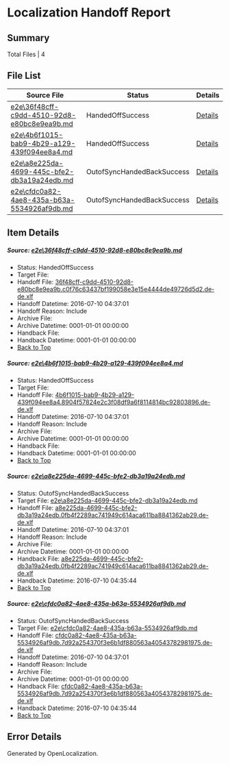 # <a name='report-top'></a> Localization Handoff Report

## Summary
 Total Files | 4

## File List
 Source File | Status | Details 
 ----------- | ------ | ------- 
 [e2e\36f48cff-c9dd-4510-92d8-e80bc8e9ea9b.md](https://github.com/OpenLocalizationTestOrg/oltest/blob/ee43d6fd86bb9ecf0af99e9beb93c98a97c2c159/e2e/36f48cff-c9dd-4510-92d8-e80bc8e9ea9b.md) | HandedOffSuccess | [Details](#3913f81eea9a0f0ab30cee62e6aa2765f1497f811)
 [e2e\4b6f1015-bab9-4b29-a129-439f094ee8a4.md](https://github.com/OpenLocalizationTestOrg/oltest/blob/ee43d6fd86bb9ecf0af99e9beb93c98a97c2c159/e2e/4b6f1015-bab9-4b29-a129-439f094ee8a4.md) | HandedOffSuccess | [Details](#0444f09acdc3ceb5cd96e1b6261ba1491caf581d3)
 [e2e\a8e225da-4699-445c-bfe2-db3a19a24edb.md](https://github.com/OpenLocalizationTestOrg/oltest/blob/97b90c87faec5334cd9a58a2c3215f498ab6001c/e2e/a8e225da-4699-445c-bfe2-db3a19a24edb.md) | OutofSyncHandedBackSuccess | [Details](#b563815b7f0fdc82838bc826b600a9fbd6b66f0b4)
 [e2e\cfdc0a82-4ae8-435a-b63a-5534926af9db.md](https://github.com/OpenLocalizationTestOrg/oltest/blob/97b90c87faec5334cd9a58a2c3215f498ab6001c/e2e/cfdc0a82-4ae8-435a-b63a-5534926af9db.md) | OutofSyncHandedBackSuccess | [Details](#cef8b4fe0f2b21523730543a8bc4284066553e805)

## Item Details
##### <a name='3913f81eea9a0f0ab30cee62e6aa2765f1497f811'></a> Source: [e2e\36f48cff-c9dd-4510-92d8-e80bc8e9ea9b.md](https://github.com/OpenLocalizationTestOrg/oltest/blob/ee43d6fd86bb9ecf0af99e9beb93c98a97c2c159/e2e/36f48cff-c9dd-4510-92d8-e80bc8e9ea9b.md)
* Status: HandedOffSuccess
* Target File: 
* Handoff File: [36f48cff-c9dd-4510-92d8-e80bc8e9ea9b.c0f76c63437bf199058e3e15e4444de49726d5d2.de-de.xlf](https://github.com/OpenLocalizationTestOrg/olhandoff-e2e/blob/2180aca9d5e9039c05ff350a28bea950f975d106/ol-handoff/OpenLocalizationTestOrg/oltest-dede-fly/ci/low/36f48cff-c9dd-4510-92d8-e80bc8e9ea9b.c0f76c63437bf199058e3e15e4444de49726d5d2.de-de.xlf)
* Handoff Datetime: 2016-07-10 04:37:01
* Handoff Reason: Include
* Archive File: 
* Archive Datetime: 0001-01-01 00:00:00
* Handback File: 
* Handback Datetime: 0001-01-01 00:00:00
* [Back to Top](#report-top)

##### <a name='0444f09acdc3ceb5cd96e1b6261ba1491caf581d3'></a> Source: [e2e\4b6f1015-bab9-4b29-a129-439f094ee8a4.md](https://github.com/OpenLocalizationTestOrg/oltest/blob/ee43d6fd86bb9ecf0af99e9beb93c98a97c2c159/e2e/4b6f1015-bab9-4b29-a129-439f094ee8a4.md)
* Status: HandedOffSuccess
* Target File: 
* Handoff File: [4b6f1015-bab9-4b29-a129-439f094ee8a4.8904f57824e2c3f08df9a6f8114814bc92803896.de-de.xlf](https://github.com/OpenLocalizationTestOrg/olhandoff-e2e/blob/2180aca9d5e9039c05ff350a28bea950f975d106/ol-handoff/OpenLocalizationTestOrg/oltest-dede-fly/ci/low/4b6f1015-bab9-4b29-a129-439f094ee8a4.8904f57824e2c3f08df9a6f8114814bc92803896.de-de.xlf)
* Handoff Datetime: 2016-07-10 04:37:01
* Handoff Reason: Include
* Archive File: 
* Archive Datetime: 0001-01-01 00:00:00
* Handback File: 
* Handback Datetime: 0001-01-01 00:00:00
* [Back to Top](#report-top)

##### <a name='b563815b7f0fdc82838bc826b600a9fbd6b66f0b4'></a> Source: [e2e\a8e225da-4699-445c-bfe2-db3a19a24edb.md](https://github.com/OpenLocalizationTestOrg/oltest/blob/97b90c87faec5334cd9a58a2c3215f498ab6001c/e2e/a8e225da-4699-445c-bfe2-db3a19a24edb.md)
* Status: OutofSyncHandedBackSuccess
* Target File: [e2e\a8e225da-4699-445c-bfe2-db3a19a24edb.md](https://github.com/OpenLocalizationTestOrg/oltest-dede-fly/blob/bac3a496fd9065dde542c6932d6c036aa1d39101/e2e/a8e225da-4699-445c-bfe2-db3a19a24edb.md)
* Handoff File: [a8e225da-4699-445c-bfe2-db3a19a24edb.0fb4f2289ac741949c614aca611ba8841362ab29.de-de.xlf](https://github.com/OpenLocalizationTestOrg/olhandoff-e2e/blob/2180aca9d5e9039c05ff350a28bea950f975d106/ol-handoff/OpenLocalizationTestOrg/oltest-dede-fly/ci/low/a8e225da-4699-445c-bfe2-db3a19a24edb.0fb4f2289ac741949c614aca611ba8841362ab29.de-de.xlf)
* Handoff Datetime: 2016-07-10 04:37:01
* Handoff Reason: Include
* Archive File: 
* Archive Datetime: 0001-01-01 00:00:00
* Handback File: [a8e225da-4699-445c-bfe2-db3a19a24edb.0fb4f2289ac741949c614aca611ba8841362ab29.de-de.xlf](https://github.com/OpenLocalizationTestOrg/olhandback-e2e/blob/7ee8acef0e60b864a493531b2fcfc9aa3aacdf9d/ol-handback/OpenLocalizationTestOrg/oltest-dede-fly/ci/high/a8e225da-4699-445c-bfe2-db3a19a24edb.0fb4f2289ac741949c614aca611ba8841362ab29.de-de.xlf)
* Handback Datetime: 2016-07-10 04:35:44
* [Back to Top](#report-top)

##### <a name='cef8b4fe0f2b21523730543a8bc4284066553e805'></a> Source: [e2e\cfdc0a82-4ae8-435a-b63a-5534926af9db.md](https://github.com/OpenLocalizationTestOrg/oltest/blob/97b90c87faec5334cd9a58a2c3215f498ab6001c/e2e/cfdc0a82-4ae8-435a-b63a-5534926af9db.md)
* Status: OutofSyncHandedBackSuccess
* Target File: [e2e\cfdc0a82-4ae8-435a-b63a-5534926af9db.md](https://github.com/OpenLocalizationTestOrg/oltest-dede-fly/blob/bac3a496fd9065dde542c6932d6c036aa1d39101/e2e/cfdc0a82-4ae8-435a-b63a-5534926af9db.md)
* Handoff File: [cfdc0a82-4ae8-435a-b63a-5534926af9db.7d92a254370f3e6b1df880563a40543782981975.de-de.xlf](https://github.com/OpenLocalizationTestOrg/olhandoff-e2e/blob/2180aca9d5e9039c05ff350a28bea950f975d106/ol-handoff/OpenLocalizationTestOrg/oltest-dede-fly/ci/low/cfdc0a82-4ae8-435a-b63a-5534926af9db.7d92a254370f3e6b1df880563a40543782981975.de-de.xlf)
* Handoff Datetime: 2016-07-10 04:37:01
* Handoff Reason: Include
* Archive File: 
* Archive Datetime: 0001-01-01 00:00:00
* Handback File: [cfdc0a82-4ae8-435a-b63a-5534926af9db.7d92a254370f3e6b1df880563a40543782981975.de-de.xlf](https://github.com/OpenLocalizationTestOrg/olhandback-e2e/blob/7ee8acef0e60b864a493531b2fcfc9aa3aacdf9d/ol-handback/OpenLocalizationTestOrg/oltest-dede-fly/ci/high/cfdc0a82-4ae8-435a-b63a-5534926af9db.7d92a254370f3e6b1df880563a40543782981975.de-de.xlf)
* Handback Datetime: 2016-07-10 04:35:44
* [Back to Top](#report-top)


## Error Details

Generated by OpenLocalization.
